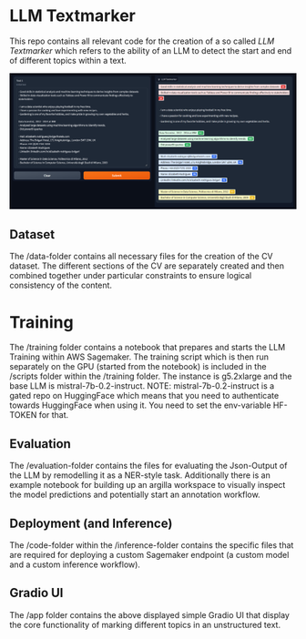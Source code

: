 # LLM Textmarker
This repo contains all relevant code for the creation of a so called *LLM Textmarker* which refers to
the ability of an LLM to detect the start and end of different topics within a text.

![Textmarker UI](./assets/LLM_Textmarker_UI.png)

## Dataset
The /data-folder contains all necessary files for the creation of the CV dataset.
The different sections of the CV are separately created and then combined together under particular constraints to ensure logical consistency of the content.

# Training
The /training folder contains a notebook that prepares and starts the LLM Training within AWS Sagemaker.
The training script which is then run separately on the GPU (started from the notebook) is included in the
/scripts folder within the /training folder. The instance is g5.2xlarge and the base LLM is
mistral-7b-0.2-instruct. NOTE: mistral-7b-0.2-instruct is a gated repo on HuggingFace which means that 
you need to authenticate towards HuggingFace when using it. You need to set the env-variable HF-TOKEN for that.

## Evaluation
The /evaluation-folder contains the files for evaluating the Json-Output of the LLM by remodelling it as a NER-style task.
Additionally there is an example notebook for building up an argilla workspace to visually inspect the model predictions
and potentially start an annotation workflow.

## Deployment (and Inference)
The /code-folder within the /inference-folder contains the specific files that are required 
for deploying a custom Sagemaker endpoint (a custom model and a custom inference workflow).

## Gradio UI
The /app folder contains the above displayed simple Gradio UI that display the core functionality
of marking different topics in an unstructured text.